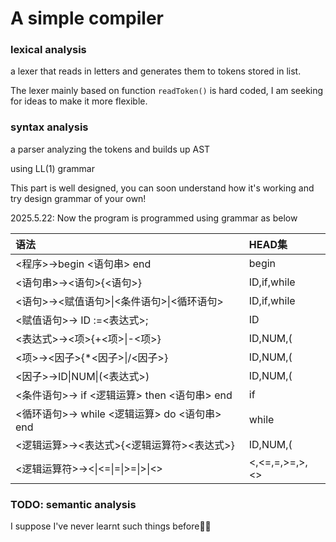# A simple compiler
### lexical analysis
a lexer that reads in letters and generates them to tokens stored in list.

The lexer mainly based on function `readToken()` is hard coded, I am seeking for ideas to make it more flexible.

### syntax analysis
a parser analyzing the tokens and builds up AST

using LL(1) grammar

This part is well designed, you can soon understand how it's working and try design grammar of your own!

2025.5.22: Now the program is programmed using grammar as below

|语法|HEAD集|
|:-|:-|
|\<程序\>→begin \<语句串\> end|begin|
|\<语句串\>→\<语句\>{\<语句\>}|ID,if,while|
|\<语句\>→\<赋值语句\>\|\<条件语句\>\|\<循环语句\>|ID,if,while|
|\<赋值语句\>→ ID :=\<表达式\>;|ID|
|\<表达式\>→\<项\>{+\<项\>\|-\<项\>}|ID,NUM,(|
|\<项\>→\<因子\>{*\<因子\>\|/\<因子\>}|ID,NUM,(|
|\<因子\>→ID\|NUM\|(\<表达式\>)|ID,NUM,(|
|\<条件语句\>→ if \<逻辑运算\> then \<语句串\> end|if|
|\<循环语句\>→ while \<逻辑运算\> do \<语句串\> end|while|
|\<逻辑运算\>→\<表达式\>{\<逻辑运算符\>\<表达式\>}|ID,NUM,(|
|\<逻辑运算符\>→\<\|\<=\|=\|\>=\|\>\|\<\>|\<,\<=,=,\>=,\>,\<\>|


### TODO: semantic analysis
I suppose I've never learnt such things before🤔😰